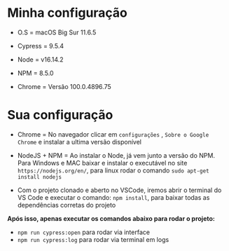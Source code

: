 # Minha configuração

- O.S = macOS Big Sur 11.6.5

- Cypress = 9.5.4

- Node = v16.14.2

- NPM = 8.5.0

- Chrome = Versão 100.0.4896.75

# Sua configuração

- Chrome = No navegador clicar em `configurações` , `Sobre o Google Chrome` e instalar a ultima versão disponível 

- NodeJS + NPM = Ao instalar o Node, já vem junto a versão do NPM. Para Windows e MAC baixar e instalar o executável no site `https://nodejs.org/en/`, para linux rodar o comando `sudo apt-get install nodejs`

- Com o projeto clonado e aberto no VSCode, iremos abrir o terminal do VS Code e executar o comando: `npm install`, para baixar todas as dependências corretas do projeto


**Após isso, apenas executar os comandos abaixo para rodar o projeto:**

- `npm run cypress:open` para rodar via interface 
- `npm run cypress:log` para rodar via terminal em logs



